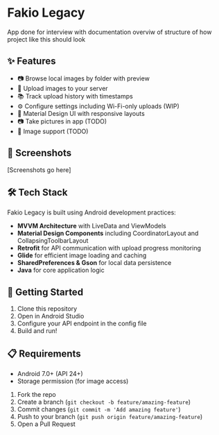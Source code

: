 # Fakio Legacy

App done for interview with documentation overviw of structure of how project like this should look

## ✨ Features

- 📷 Browse local images by folder with preview
- 🚀 Upload images to your server 
- 📚 Track upload history with timestamps
- ⚙️ Configure settings including Wi-Fi-only uploads (WIP)
- 📱 Material Design UI with responsive layouts
- 📷 Take pictures in app (TODO)
- 🎥 Image support (TODO)

## 📱 Screenshots

[Screenshots go here]

## 🛠️ Tech Stack

Fakio Legacy is built using Android development practices:

- **MVVM Architecture** with LiveData and ViewModels
- **Material Design Components** including CoordinatorLayout and CollapsingToolbarLayout
- **Retrofit** for API communication with upload progress monitoring
- **Glide** for efficient image loading and caching
- **SharedPreferences & Gson** for local data persistence
- **Java** for core application logic

## 🚀 Getting Started

1. Clone this repository
2. Open in Android Studio
3. Configure your API endpoint in the config file
4. Build and run!

## 📋 Requirements

- Android 7.0+ (API 24+)
- Storage permission (for image access)

1. Fork the repo
2. Create a branch (`git checkout -b feature/amazing-feature`)
3. Commit changes (`git commit -m 'Add amazing feature'`)
4. Push to your branch (`git push origin feature/amazing-feature`)
5. Open a Pull Request

